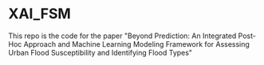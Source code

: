 # XAI_FSM
This repo is the code for the paper "Beyond Prediction: An Integrated Post-Hoc Approach and Machine Learning Modeling Framework for Assessing Urban Flood Susceptibility and Identifying Flood Types"
